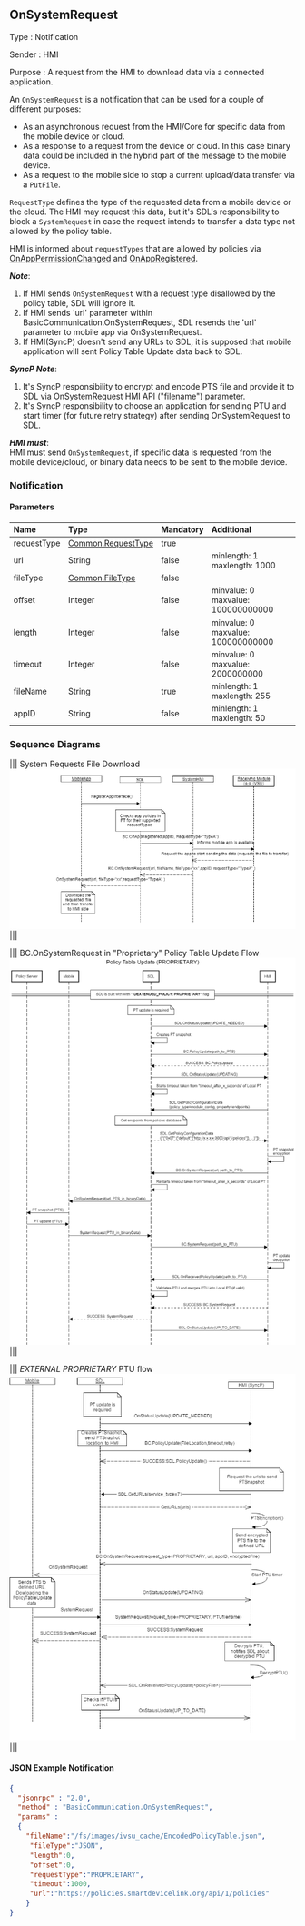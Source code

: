 ## OnSystemRequest

Type
: Notification

Sender
: HMI

Purpose
: A request from the HMI to download data via a connected application.

An `OnSystemRequest` is a notification that can be used for a couple of different purposes:

  * As an asynchronous request from the HMI/Core for specific data from the mobile device or cloud.
  * As a response to a request from the device or cloud. In this case binary data could be included in the hybrid part of the message to the mobile device.
  * As a request to the mobile side to stop a current upload/data transfer via a `PutFile`.

`RequestType` defines the type of the requested data from a mobile device or the cloud. The HMI may request this data, but it's SDL's responsibility to block a `SystemRequest` in case the request intends to transfer a data type not allowed by the policy table.

HMI is informed about `requestTypes` that are allowed by policies via [OnAppPermissionChanged](../../sdl/onapppermissionchanged) and [OnAppRegistered](../onappregistered).

**_Note_**:   
  1. If HMI sends `OnSystemRequest` with a request type disallowed by the policy table, SDL will ignore it.   
  2. If HMI sends 'url' parameter within BasicCommunication.OnSystemRequest, SDL resends the 'url' parameter to mobile app via OnSystemRequest.   
  3. If HMI(SyncP) doesn't send any URLs to SDL, it is supposed that mobile application will sent Policy Table Update data back to SDL.

_**SyncP Note**_:   
 1. It's SyncP responsibility to encrypt and encode PTS file and provide it to SDL via OnSystemRequest HMI API ("filename") parameter.      
 2. It's SyncP responsibility to choose an application for sending PTU and start timer (for future retry strategy) after sending OnSystemRequest to SDL.

**_HMI must_**:   
HMI must send `OnSystemRequest`, if specific data is requested from the mobile device/cloud, or binary data needs to be sent to the mobile device.

### Notification

#### Parameters

|Name|Type|Mandatory|Additional|
|:---|:---|:--------|:---------|
|requestType|[Common.RequestType]|true||
|url|String|false|minlength: 1<br>maxlength: 1000|
|fileType|[Common.FileType]|false||
|offset|Integer|false|minvalue: 0<br>maxvalue: 100000000000|
|length|Integer|false|minvalue: 0<br>maxvalue: 100000000000|
|timeout|Integer|false|minvalue: 0<br>maxvalue: 2000000000|
|fileName|String|true|minlength: 1<br>maxlength: 255|
|appID|String|false|minlength: 1<br>maxlength: 50|

[Common.RequestType]: ../../Common/Enums/#requesttype
[Common.FileType]: ../../Common/Enums/#filetype

### Sequence Diagrams
|||
System Requests File Download
![OnSystemRequest](./assets/OnSystemRequest.png)
|||

|||
BC.OnSystemRequest in "Proprietary" Policy Table Update Flow
![Proprietary PTU](./assets/OnSystemRequest_in_Proprietary_PTU_flow.png)
|||

|||
_EXTERNAL PROPRIETARY_ PTU flow
![EXTERNAL proprietary](../PolicyUpdate/assets/diagram_PolicyUpdate_external_proprietary.png) 
|||

#### JSON Example Notification
```json
{
  "jsonrpc" : "2.0",
  "method" : "BasicCommunication.OnSystemRequest",
  "params" :
  {
    "fileName":"/fs/images/ivsu_cache/EncodedPolicyTable.json",
     "fileType":"JSON",
     "length":0,
     "offset":0,
     "requestType":"PROPRIETARY",
     "timeout":1000,
     "url":"https://policies.smartdevicelink.org/api/1/policies"
    }
}
```
